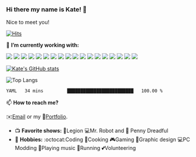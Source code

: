 
### Hi there my name is Kate! 👋

Nice to meet you! 

[![Hits](https://hits.sh/github.com/ksoliven.svg?style=for-the-badge&label=Visitors%20Today&color=ff69b4&logo=codepen)](https://hits.sh/github.com/ksoliven/)
<!--
**ksoliven/ksoliven** is a ✨ _special_ ✨ repository because its `README.md` (this file) appears on your GitHub profile. -->
  
🔭 <b>I’m currently working with: </b>

 [<img src="https://img.shields.io/badge/Angular-DD0031?style=for-the-badge&logo=angular&logoColor=white">](https://angular.io/) [<img src="https://img.shields.io/badge/AngularJS-E23237?style=for-the-badge&logo=angularjs&logoColor=white">](https://angularjs.org/) [<img src="https://img.shields.io/badge/Bootstrap-563D7C?style=for-the-badge&logo=bootstrap&logoColor=white">](https://getbootstrap.com/) [<img src="https://img.shields.io/badge/CSS-239120?&style=for-the-badge&logo=css3&logoColor=white">](https://css3.com/) [<img src="https://img.shields.io/badge/Elastic_Search-005571?style=for-the-badge&logo=elasticsearch&logoColor=white">](https://www.elastic.co/?device=c&msclkid=37a5a3960eb41afc826ec65c75d4c2b3) [<img src="https://img.shields.io/badge/GIT-E44C30?style=for-the-badge&logo=git&logoColor=white">](https://git-scm.com/) [<img src="https://img.shields.io/badge/GitHub-100000?style=for-the-badge&logo=github&logoColor=white">](https://github.com/) [<img src="https://img.shields.io/badge/HTML5-E34F26?style=for-the-badge&logo=html5&logoColor=white">](https://html.com/) [<img src="https://img.shields.io/badge/JavaScript-F7DF1E?style=for-the-badge&logo=javascript&logoColor=black">](https://www.javascript.com/) [<img src="https://img.shields.io/badge/Jira-0052CC?style=for-the-badge&logo=Jira&logoColor=white">](https://www.atlassian.com/software/jira) [<img src="https://img.shields.io/badge/Kibana-005571?style=for-the-badge&logo=Kibana&logoColor=white">](https://www.elastic.co/kibana?device=c&gad_source=1) [<img src="https://img.shields.io/badge/Microsoft_SharePoint-0078D4?style=for-the-badge&logo=microsoft-sharepoint&logoColor=white">](https://learn.microsoft.com/en-us/sharepoint/dev/spfx/sharepoint-framework-overview) [<img src="https://img.shields.io/badge/Notepad++-90E59A.svg?style=for-the-badge&logo=notepad%2B%2B&logoColor=black">](https://notepad-plus-plus.org/) [<img src="https://img.shields.io/badge/React-20232A?style=for-the-badge&logo=react&logoColor=61DAFB">](https://react.dev/) [<img src="https://img.shields.io/badge/Sass-CC6699?style=for-the-badge&logo=sass&logoColor=white">](https://sass-lang.com/) [<img src="https://img.shields.io/badge/Trello-0052CC?style=for-the-badge&logo=trello&logoColor=white">](https://trello.com/) [<img src="https://img.shields.io/badge/TypeScript-007ACC?style=for-the-badge&logo=typescript&logoColor=white">](https://www.typescriptlang.org/) [<img src="https://img.shields.io/badge/Visual_Studio_Code-0078D4?style=for-the-badge&logo=visual%20studio%20code&logoColor=white">](https://code.visualstudio.com/)

[![Kate's GitHub stats](https://github-readme-stats.vercel.app/api?username=ksoliven&theme=jolly&rank_icon=github)](https://github.com/ksoliven/github-readme-stats)
 
![Top Langs](https://github-readme-stats.vercel.app/api/top-langs/?username=ksoliven&langs_count=10&theme=jolly&layout=compact)

<!--START_SECTION:waka-->

```txt
YAML   34 mins         █████████████████████████   100.00 %
```

<!--END_SECTION:waka-->

📫 <b> How to reach me? </b>

  :envelope:<a href="mailto:katedevdc@gmail.com">Email</a> or my :briefcase:<a href="https://www.katedevdc.com">Portfolio</a>.

- :tv: <b>Favorite shows:</b> :crystal_ball:Legion :computer:Mr. Robot and :ghost: Penny Dreadful
- :sparkler: <b>Hobbies:</b> :octocat:Coding :ramen:Cooking :video_game:Gaming :art:Graphic design :computer:PC Modding :guitar:Playing music :running:Running :two_hearts:Volunteering



